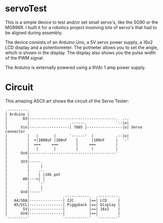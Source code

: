 servoTest
=========

This is a simple device to test and/or set small servo's, like the SG90
or the MG996R. I built it for a robotics project involving lots of
servo's that had to be aligned during assembly.

The device consists of an Arduino Uno, a 5V servo power supply, a 16x2
LCD display and a potentiometer. The potmeter allows you to set the
angle, which is shown in the display. The display also shows you the
pulse width of the PWM signal.

The Arduino is externally powered using a 9Vdc 1 amp power supply.


Circuit
=======

This amazing ASCII art shows the circuit of the Servo Tester:

```schema
.---------.
| Arduino |
|       D3|---------------------------------------.  .-.
|         |                  .------.             `--|o|
|      Vin|------------------| 7805 |----------------|o| Servo connector
|         |   |       |      `------'  |          .--|o|
|         |  +|1000uF |100nF    |      |100nF     |  `-'
|         |  ===     ===        |     ===         |
|         |   |       |         |      |          |
|      Gnd|---------------------------------------'
|         |
|      3V3|-----.
|         |     |
|         |    .-.
|         |    | |10k pot
|       A0|--->| |
|         |    `-'
|         |     |
|      Gnd|-----'
|         |               .-----------.  .---------.
|   A4/SDA|---------------| I2C       |==| LCD     |
|   A5/SCL|---------------| Piggyback |==| Display |
|       5V|---------------|           |==| 16x2    |
|      Gnd|---------------|           |==|         |
`---------'               `-----------'  `---------'
```
